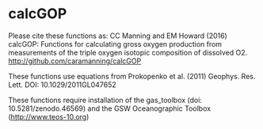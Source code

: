 # calcGOP

Please cite these functions as:
CC Manning and EM Howard (2016) calcGOP: Functions for calculating gross oxygen production from measurements of the triple oxygen isotopic
composition of dissolved O2. http://github.com/caramanning/calcGOP

These functions use equations from Prokopenko et al. (2011) Geophys. Res. Lett. DOI: 10.1029/2011GL047652

These functions require installation of the gas_toolbox (doi: 10.5281/zenodo.46569) and the GSW Oceanographic Toolbox (http://www.teos-10.org)



